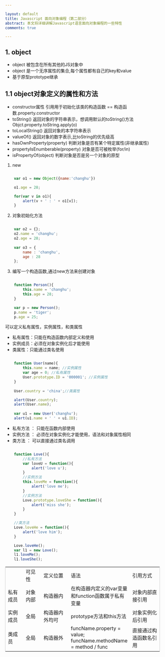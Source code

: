 ```yaml
---

layout: default
title: Javascript 面向对象编程（第二部分）
abstract: 本文将详细讲解Javascript语言面向对象编程的一些特性
comments: true

---
```


## 1. object

- object 被包含在所有其他的JS对象中
- object 是一个无序属性的集合,每个属性都有自己的key和value
- 基于原型prototype继承

## 1.1 object对象定义的属性和方法

- constructor属性 引用用于初始化该类的构造函数 == 构造函数.property.constructor
- toString() 返回对象的字符串表示，想调用默认的toString()方法Objct.property.toString.apply(o)
- toLocalString() 返回对象的本字符串表示
- valueOf() 返回对象的数字表示,比toString的优先级高
- hasOwnProperty(property) 判断对象是否有某个特定属性(非继承属性)
- propertyIsEnumberable(property) 对象是否可被枚举(for/in)
- isPropertyOf(object) 判断对象是否是另一个对象的原型

1. new
```javascript

	var o1 = new Object({name:'changhu'})

	o1.age = 28;

	for(var v in o1){
		alert(v + ' : ' + o1[v]);
	}

``` 

2. 对象初始化方法

```javascript

	var o2 = {};
	o2.name = 'changhu';
	o2.age = 28;
	
	var o3 = {
		name : 'changhu',
		age : 28
	};

```

3. 编写一个构造函数,通过new方法来创建对象

```javascript

	function Person(){
		this.name = 'changhu';
		this.age = 28;
	}

	var p = new Person();
	p.name = 'tiger';
	p.age = 25;

```

可以定义私有属性，实例属性，和类属性

- 私有属性：只能在构造函数内部定义和使用
- 实例成员：必须在对象实例化后才能使用
- 类属性：只能通过类名使用

```javascript

	function User(name){
		this.name = name; //实例属性
		var age = 0; //私有属性
		User.prototype.ID = '000001'; //实例属性
	}
	
	User.country = 'china';//类属性

	alert(User.country);	
	alert(User.name);
	
	var u1 = new User('changhu');
	alert(u1.name + ' ' + u1.ID);

```

- 私有方法 ： 只能在函数内部使用
- 实例方法 ： 必须在对象实例化才能使用，语法和对象属性相同
- 类方法 ： 可以直接通过类名调用

```javascript

	function Love(){
		//私有方法
		var loveU = function(){
			alert('love u');
		}
		//实例方法
		this.loveMe = function(){
			alert('love me');
		}
		//实例方法
		Love.prototype.loveShe = function(){
			alert('miss she');
		}
	}

	//类方法
	Love.loveHe = function(){
		alert('love him');
	}

	Love.loveHe();
	var l1 = new Love();
	l1.loveMe();
	l1.loveShe();

```

<table style="border:1px solid #ccc;">
  <tr>
	<td width="50px"></td>
	<td width="50px">可见性</td>
	<td width="90px">定义位置</td>
	<td width="100px">语法</td>
	<td width="100px">引用方式</td>
  </tr>
  <tr>
    <td>私有成员</td>
    <td>对象内部</td>
    <td>构造器内</td>
    <td>在构造器内定义的var变量和function函数属于私有变量</td>
    <td>对象内部直接引用</td>
  </tr>
  <tr>
	<td>实例成员</td>
    <td>全局</td>
    <td>构造器内外均可</td>
    <td>prototype方法和this方法</td>
    <td>对象实例化后引用</td>
  </tr>
  <tr>
	<td>类成员</td>
    <td>全局</td>
    <td>构造器外</td>
    <td>funcName.property = value; funcName.methodName = method / func</td>
    <td>直接通过构造函数名引用</td>
  </tr>
	
</table>